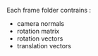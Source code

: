 Each frame folder contrains :
- camera normals
- rotation matrix
- rotation vectors
- translation vectors

